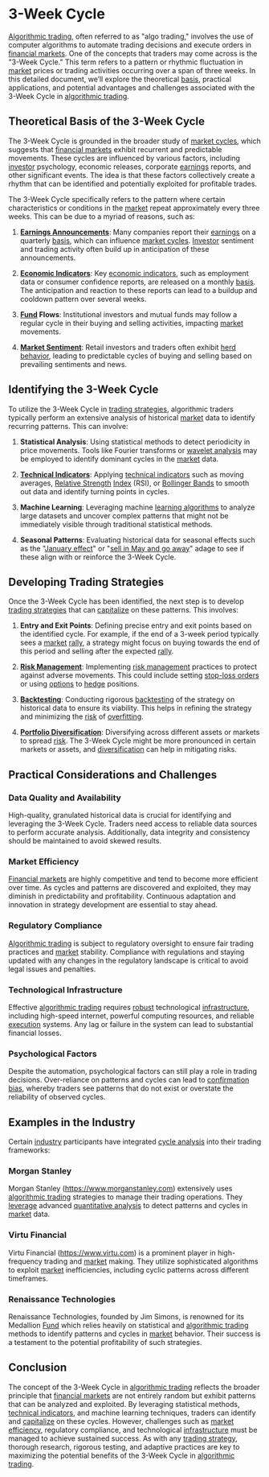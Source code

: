 # 3-Week Cycle

[Algorithmic trading](../a/algorithmic_trading.md), often referred to as "algo trading," involves the use of computer algorithms to automate trading decisions and execute orders in [financial markets](../f/financial_market.md). One of the concepts that traders may come across is the "3-Week Cycle." This term refers to a pattern or rhythmic fluctuation in [market](../m/market.md) prices or trading activities occurring over a span of three weeks. In this detailed document, we’ll explore the theoretical [basis](../b/basis.md), practical applications, and potential advantages and challenges associated with the 3-Week Cycle in [algorithmic trading](../a/algorithmic_trading.md).

## Theoretical Basis of the 3-Week Cycle

The 3-Week Cycle is grounded in the broader study of [market cycles](../m/market_cycles.md), which suggests that [financial markets](../f/financial_market.md) exhibit recurrent and predictable movements. These cycles are influenced by various factors, including [investor](../i/investor.md) psychology, economic releases, corporate [earnings](../e/earnings.md) reports, and other significant events. The idea is that these factors collectively create a rhythm that can be identified and potentially exploited for profitable trades.

The 3-Week Cycle specifically refers to the pattern where certain characteristics or conditions in the [market](../m/market.md) repeat approximately every three weeks. This can be due to a myriad of reasons, such as:

1. **[Earnings Announcements](../e/earnings_announcements.md)**: Many companies report their [earnings](../e/earnings.md) on a quarterly [basis](../b/basis.md), which can influence [market cycles](../m/market_cycles.md). [Investor](../i/investor.md) sentiment and trading activity often build up in anticipation of these announcements.
   
2. **[Economic Indicators](../e/economic_indicators.md)**: Key [economic indicators](../e/economic_indicators.md), such as employment data or consumer confidence reports, are released on a monthly [basis](../b/basis.md). The anticipation and reaction to these reports can lead to a buildup and cooldown pattern over several weeks.

3. **[Fund](../f/fund.md) Flows**: Institutional investors and mutual funds may follow a regular cycle in their buying and selling activities, impacting [market](../m/market.md) movements.

4. **[Market Sentiment](../m/market_sentiment.md)**: Retail investors and traders often exhibit [herd behavior](../h/herd_behavior_in_trading.md), leading to predictable cycles of buying and selling based on prevailing sentiments and news.

## Identifying the 3-Week Cycle

To utilize the 3-Week Cycle in [trading strategies](../t/trading_strategies.md), algorithmic traders typically perform an extensive analysis of historical [market](../m/market.md) data to identify recurring patterns. This can involve:

1. **Statistical Analysis**: Using statistical methods to detect periodicity in price movements. Tools like Fourier transforms or [wavelet analysis](../w/wavelet_analysis.md) may be employed to identify dominant cycles in the [market](../m/market.md) data.

2. **[Technical Indicators](../t/technical_indicators.md)**: Applying [technical indicators](../t/technical_indicators.md) such as moving averages, [Relative Strength](../r/relative_strength.md) [Index](../i/index_instrument.md) (RSI), or [Bollinger Bands](../b/bollinger_bands.md) to smooth out data and identify turning points in cycles.

3. **Machine Learning**: Leveraging machine [learning algorithms](../l/learning_algorithms_in_trading.md) to analyze large datasets and uncover complex patterns that might not be immediately visible through traditional statistical methods.

4. **Seasonal Patterns**: Evaluating historical data for seasonal effects such as the "[January effect](../j/january_effect.md)" or "[sell in May and go away](../s/sell_in_may_and_go_away.md)" adage to see if these align with or reinforce the 3-Week Cycle.

## Developing Trading Strategies

Once the 3-Week Cycle has been identified, the next step is to develop [trading strategies](../t/trading_strategies.md) that can [capitalize](../c/capitalize.md) on these patterns. This involves:

1. **Entry and Exit Points**: Defining precise entry and exit points based on the identified cycle. For example, if the end of a 3-week period typically sees a [market](../m/market.md) [rally](../r/rally.md), a strategy might focus on buying towards the end of this period and selling after the expected [rally](../r/rally.md).

2. **[Risk Management](../r/risk_management.md)**: Implementing [risk management](../r/risk_management.md) practices to protect against adverse movements. This could include setting [stop-loss orders](../s/stop-loss_orders.md) or using [options](../o/options.md) to [hedge](../h/hedge.md) positions.

3. **[Backtesting](../b/backtesting.md)**: Conducting rigorous [backtesting](../b/backtesting.md) of the strategy on historical data to ensure its viability. This helps in refining the strategy and minimizing the [risk](../r/risk.md) of [overfitting](../o/overfitting.md).

4. **[Portfolio Diversification](../p/portfolio_diversification.md)**: Diversifying across different assets or markets to spread [risk](../r/risk.md). The 3-Week Cycle might be more pronounced in certain markets or assets, and [diversification](../d/diversification.md) can help in mitigating risks.

## Practical Considerations and Challenges

### Data Quality and Availability

High-quality, granulated historical data is crucial for identifying and leveraging the 3-Week Cycle. Traders need access to reliable data sources to perform accurate analysis. Additionally, data integrity and consistency should be maintained to avoid skewed results.

### Market Efficiency

[Financial markets](../f/financial_market.md) are highly competitive and tend to become more efficient over time. As cycles and patterns are discovered and exploited, they may diminish in predictability and profitability. Continuous adaptation and innovation in strategy development are essential to stay ahead.

### Regulatory Compliance

[Algorithmic trading](../a/algorithmic_trading.md) is subject to regulatory oversight to ensure fair trading practices and [market](../m/market.md) stability. Compliance with regulations and staying updated with any changes in the regulatory landscape is critical to avoid legal issues and penalties.

### Technological Infrastructure

Effective [algorithmic trading](../a/algorithmic_trading.md) requires [robust](../r/robust.md) technological [infrastructure](../i/infrastructure.md), including high-speed internet, powerful computing resources, and reliable [execution](../e/execution.md) systems. Any lag or failure in the system can lead to substantial financial losses.

### Psychological Factors

Despite the automation, psychological factors can still play a role in trading decisions. Over-reliance on patterns and cycles can lead to [confirmation bias](../c/confirmation_bias.md), whereby traders see patterns that do not exist or overstate the reliability of observed cycles.

## Examples in the Industry

Certain [industry](../i/industry.md) participants have integrated [cycle analysis](../c/cycle_analysis.md) into their trading frameworks:

### Morgan Stanley

Morgan Stanley (https://www.morganstanley.com) extensively uses [algorithmic trading](../a/algorithmic_trading.md) strategies to manage their trading operations. They [leverage](../l/leverage.md) advanced [quantitative analysis](../q/quantitative_analysis.md) to detect patterns and cycles in [market](../m/market.md) data.

### Virtu Financial

Virtu Financial (https://www.virtu.com) is a prominent player in high-frequency trading and [market](../m/market.md) making. They utilize sophisticated algorithms to exploit [market](../m/market.md) inefficiencies, including cyclic patterns across different timeframes.

### Renaissance Technologies

Renaissance Technologies, founded by Jim Simons, is renowned for its Medallion [Fund](../f/fund.md) which relies heavily on statistical and [algorithmic trading](../a/algorithmic_trading.md) methods to identify patterns and cycles in [market](../m/market.md) behavior. Their success is a testament to the potential profitability of such strategies.

## Conclusion

The concept of the 3-Week Cycle in [algorithmic trading](../a/algorithmic_trading.md) reflects the broader principle that [financial markets](../f/financial_market.md) are not entirely random but exhibit patterns that can be analyzed and exploited. By leveraging statistical methods, [technical indicators](../t/technical_indicators.md), and machine learning techniques, traders can identify and [capitalize](../c/capitalize.md) on these cycles. However, challenges such as [market efficiency](../m/market_efficiency.md), regulatory compliance, and technological [infrastructure](../i/infrastructure.md) must be managed to achieve sustained success. As with any [trading strategy](../t/trading_strategy.md), thorough research, rigorous testing, and adaptive practices are key to maximizing the potential benefits of the 3-Week Cycle in [algorithmic trading](../a/algorithmic_trading.md).